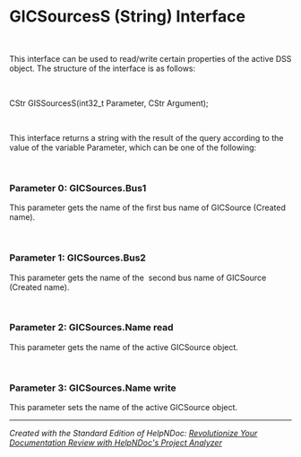 # GICSourcesS (String) Interface

&nbsp;

This interface can be used to read/write certain properties of the active DSS object. The structure of the interface is as follows:

&nbsp;

CStr GISSourcesS(int32\_t Parameter, CStr Argument);

&nbsp;

This interface returns a string with the result of the query according to the value of the variable Parameter, which can be one of the following:

&nbsp;

### Parameter 0: GICSources.Bus1

This parameter gets the name of the first bus name of GICSource (Created name).

&nbsp;

### Parameter 1: GICSources.Bus2

This parameter gets the name of the  second bus name of GICSource (Created name).

&nbsp;

### Parameter 2: GICSources.Name read

This parameter gets the name of the active GICSource object.

&nbsp;

### Parameter 3: GICSources.Name write

This parameter sets the name of the active GICSource object.


***
_Created with the Standard Edition of HelpNDoc: [Revolutionize Your Documentation Review with HelpNDoc's Project Analyzer](<https://www.helpndoc.com/feature-tour/advanced-project-analyzer/>)_
